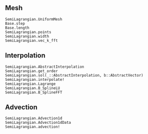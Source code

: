 ## Mesh
```@docs
SemiLagrangian.UniformMesh
Base.step
Base.length
SemiLagrangian.points
SemiLagrangian.width
SemiLagrangian.vec_k_fft
```
## Interpolation
```@docs
SemiLagrangian.AbstractInterpolation
SemiLagrangian.get_order
SemiLagrangian.sol(_::AbstractInterpolation, b::AbstractVector)
SemiLagrangian.interpolate!
SemiLagrangian.Lagrange
SemiLagrangian.B_SplineLU
SemiLagrangian.B_SplineFFT
```
## Advection
```@docs
SemiLagrangian.Advection1d
SemiLagrangian.Advection1dData
SemiLagrangian.advection!
```


